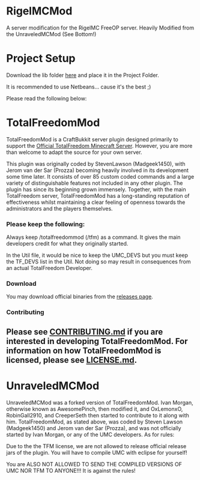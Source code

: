 # RigelMCMod #
A server modification for the RigelMC FreeOP server. Heavily Modified from the UnraveledMCMod (See Bottom!)

# Project Setup #
Download the lib folder [here](http://rigelmc.ga/github/lib.zip) and place it in the Project Folder.

It is recommended to use Netbeans... cause it's the best ;)



Please read the following below:
# TotalFreedomMod #

TotalFreedomMod is a CraftBukkit server plugin designed primarily to support the [Official TotalFreedom Minecraft Server](http://totalfreedom.me/). However, you are more than welcome to adapt the source for your own server.

This plugin was originally coded by StevenLawson (Madgeek1450), with Jerom van der Sar (Prozza) becoming heavily involved in its development some time later. It consists of over 85 custom coded commands and a large variety of distinguishable features not included in any other plugin. The plugin has since its beginning grown immensely. Together, with the main TotalFreedom server, TotalFreedomMod has a long-standing reputation of effectiveness whilst maintaining a clear feeling of openness towards the administrators and the players themselves.

### Please keep the following: ##

Always keep /totalfreedommod (/tfm) as a command. It gives the main developers credit for what they originally started.

In the Util file, it would be nice to keep the UMC_DEVS but you must keep the TF_DEVS list in the Util. Not doing so may result in consequences from an actual TotalFreedom Developer.

### Download ###
You may download official binaries from the [releases page](https://github.com/TotalFreedom/TotalFreedomMod/releases).

### Contributing ###
Please see [CONTRIBUTING.md](CONTRIBUTING.md) if you are interested in developing TotalFreedomMod. For information on how TotalFreedomMod is licensed, please see [LICENSE.md](LICENSE.md).
------------------------------------------------------------------------------------------------------------------------------------------

# UnraveledMCMod #
UnraveledMCMod was a forked version of TotalFreedomMod. Ivan Morgan, otherwise known as AwesomePinch, then modified it, and OxLemonxO,
RobinGall2910, and CreeperSeth then started to contribute to it along with him. TotalFreedomMod, as stated above, was coded by Steven Lawson (Madgeek1450)
and Jerom van der Sar (Prozza), and was not officially started by Ivan Morgan, or any of the UMC developers. As for rules:

Due to the the TFM license, we are not allowed to release official release jars of the plugin. You will have to compile UMC with eclipse
for yourself!

You are ALSO NOT ALLOWED TO SEND THE COMPILED VERSIONS OF UMC NOR TFM TO ANYONE!!! It is against the rules!
